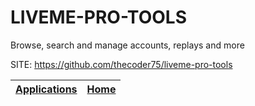 # LIVEME-PRO-TOOLS
 
 Browse, search and manage accounts, replays and more
 
 SITE: https://github.com/thecoder75/liveme-pro-tools

 | [Applications](https://portable-linux-apps.github.io/apps.html) | [Home](https://portable-linux-apps.github.io)
 | --- | --- |
